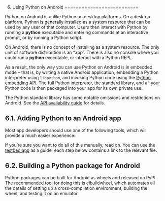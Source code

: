 6. Using Python on Android
==========================

Python on Android is unlike Python on desktop platforms. On a desktop platform,
Python is generally installed as a system resource that can be used by any user
of that computer. Users then interact with Python by running a **python**
executable and entering commands at an interactive prompt, or by running a
Python script.

On Android, there is no concept of installing as a system resource. The only unit
of software distribution is an “app”. There is also no console where you could
run a **python** executable, or interact with a Python REPL.

As a result, the only way you can use Python on Android is in embedded mode – that
is, by writing a native Android application, embedding a Python interpreter
using `libpython`, and invoking Python code using the [Python embedding
API](../extending/embedding.html#embedding). The full Python interpreter, the standard library, and all
your Python code is then packaged into your app for its own private use.

The Python standard library has some notable omissions and restrictions on
Android. See the [API availability guide](../library/intro.html#mobile-availability) for
details.

6.1. Adding Python to an Android app
------------------------------------

Most app developers should use one of the following tools, which will provide a
much easier experience:

If you’re sure you want to do all of this manually, read on. You can use the
[testbed app](https://github.com/python/cpython/tree/3.13/Android/testbed) as a guide; each step below contains a
link to the relevant file.

6.2. Building a Python package for Android
------------------------------------------

Python packages can be built for Android as wheels and released on PyPI. The
recommended tool for doing this is [cibuildwheel](https://cibuildwheel.pypa.io/en/stable/platforms/#android), which automates
all the details of setting up a cross-compilation environment, building the
wheel, and testing it on an emulator.